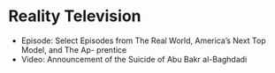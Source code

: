 # Reality Television

* Episode: Select Episodes from The Real World, America’s Next Top Model, and The Ap-
prentice
* Video: Announcement of the Suicide of Abu Bakr al-Baghdadi
